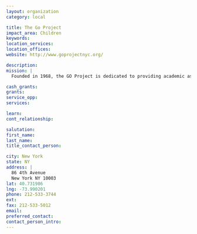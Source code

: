 ```yaml
---
layout: organization
category: local

title: The Go Project
impact_area: Children
keywords: 
location_services: 
location_offices: 
website: http://www.goprojectnyc.org/

description: 
mission: |
  Founded in 1968, the GO Project is dedicated to providing academic assistance and social services to low- income, underperforming elementary school children in Lower Manhattan GO identifies public school students performing below grade level and helps improve their academic performance, build self-esteem, and develop essential life skills. GO’s year-round programs address the intellectual, social and emotional needs of children and their families. 

cash_grants: 
grants: 
service_opp: 
services: 

learn: 
cont_relationship: 

salutation: 
first_name: 
last_name: 
title_contact_person: 

city: New York
state: NY
address: |
  86 4th Avenue    
  New York NY 10003
lat: 40.731986
lng: -73.990201
phone: 212-533-3744
ext: 
fax: 212-533-5012
email: 
preferred_contact: 
contact_person_intro: 
---
```

